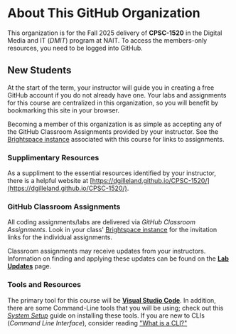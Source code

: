 # About This GitHub Organization

This organization is for the Fall 2025 delivery of **CPSC-1520** in the Digital Media and IT (*DMIT*) program at NAIT. To access the members-only resources, you need to be logged into GitHub.

## New Students

At the start of the term, your instructor will guide you in creating a free GitHub account if you do not already have one. Your labs and assignments for this course are centralized in this organization, so you will benefit by bookmarking this site in your browser.

Becoming a member of this organization is as simple as accepting any of the GitHub Classroom Assignments provided by your instructor. See the [Brightspace instance](https://lms.nait.ca/d2l/home) associated with this course for links to assignments.

### Supplimentary Resources

As a suppliment to the essential resources identified by your instructor, there is a helpful website at [https://dgilleland.github.io/CPSC-1520/](https://dgilleland.github.io/CPSC-1520/).

### GitHub Classroom Assignments

All coding assignments/labs are delivered via *GitHub Classroom Assignments*. Look in your class' [Brightspace instance](https://lms.nait.ca/d2l/home) for the invitation links for the individual assignments.

Classroom assignments may receive updates from your instructors. Information on finding and applying these updates can be found on the [**Lab Updates**](https://dgilleland.github.io/CPSC-1520/about/lab-updates/) page.

### Tools and Resources

The primary tool for this course will be [**Visual Studio Code**](https://code.visualstudio.com). In addition, there are some Command-Line tools that you will be using; check out this [*System Setup*](https://dgilleland.github.io/CPSC-1520/tutorials/0010/) guide on installing these tools. If you are new to CLIs (*Command Line Interface*), consider reading ["What is a CLI?"](https://github.com/resources/articles/software-development/what-is-a-cli)
